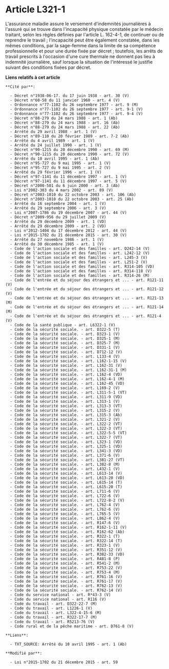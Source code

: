 # Article L321-1

L'assurance maladie assure le versement d'indemnités journalières à l'assuré qui se trouve dans l'incapacité physique
constatée par le médecin traitant, selon les règles définies par l'article L. 162-4-1, de continuer ou de reprendre le
travail ; l'incapacité peut être également constatée, dans les mêmes conditions, par la sage-femme dans la limite de sa
compétence professionnelle et pour une durée fixée par décret ; toutefois, les arrêts de travail prescrits à l'occasion d'une
cure thermale ne donnent pas lieu à indemnité journalière, sauf lorsque la situation de l'intéressé le justifie suivant des
conditions fixées par décret.

**Liens relatifs à cet article**

	**Cité par**:

	  - Décret n°1938-06-17. du 17 juin 1938 - art. 30 (V)
	  - Décret n°60-58 du 11 janvier 1960 - art. 4 (V)
	  - Ordonnance n°77-1102 du 26 septembre 1977 - art. 9 (M)
	  - Ordonnance n°77-1102 du 26 septembre 1977 - art. 9-1 (V)
	  - Ordonnance n°77-1102 du 26 septembre 1977 - art. 9-4 (V)
	  - Décret n°88-279 du 24 mars 1988 - art. 1 (Ab)
	  - Décret n°88-279 du 24 mars 1988 - art. 16 (Ab)
	  - Décret n°88-279 du 24 mars 1988 - art. 22 (Ab)
	  - Arrêté du 29 avril 1988 - art. 1 (V)
	  - Décret n°89-110 du 20 février 1989 - art. 7-2 (Ab)
	  - Arrêté du 4 avril 1989 - art. 1 (V)
	  - Arrêté du 24 juillet 1990 - art. 1 (V)
	  - Décret n°90-1215 du 20 décembre 1990 - art. 69 (M)
	  - Décret n°90-1215 du 20 décembre 1990 - art. 72 (V)
	  - Arrêté du 10 avril 1995 - art. 1 (Ab)
	  - Décret n°95-727 du 9 mai 1995 - art. 1 (V)
	  - Décret n°95-727 du 9 mai 1995 - art. 2 (V)
	  - Arrêté du 29 février 1996 - art. 1 (V)
	  - Décret n°97-1141 du 11 décembre 1997 - art. 1 (V)
	  - Décret n°97-1141 du 11 décembre 1997 - art. 5 (V)
	  - Décret n°2000-501 du 6 juin 2000 - art. 3 (Ab)
	  - Loi n°2002-303 du 4 mars 2002 - art. 89 (V)
	  - Décret n°2003-1010 du 22 octobre 2003 - art. 106 (Ab)
	  - Décret n°2003-1010 du 22 octobre 2003 - art. 25 (Ab)
	  - Arrêté du 16 septembre 2004 - art. 1 (V)
	  - Arrêté du 29 septembre 2006 - art. 3 (V)
	  - Loi n°2007-1786 du 19 décembre 2007 - art. 44 (V)
	  - Décret n°2009-956 du 29 juillet 2009 (V)
	  - Arrêté du 29 décembre 2009 - art. 1 (VD)
	  - Arrêté du 29 décembre 2009 - art. 2 (VD)
	  - Loi n°2012-1404 du 17 décembre 2012 - art. 44 (V)
	  - Loi n°2015-1702 du 21 décembre 2015 - art. 30 (V)
	  - Arrêté du 27 novembre 1986 - art. 1 (V)
	  - Arrêté du 30 décembre 1985 - art. 1 (V)
	  - Code de l'action sociale et des familles - art. D242-14 (V)
	  - Code de l'action sociale et des familles - art. L242-12 (V)
	  - Code de l'action sociale et des familles - art. L245-3 (V)
	  - Code de l'action sociale et des familles - art. L251-2 (V)
	  - Code de l'action sociale et des familles - art. R314-105 (VD)
	  - Code de l'action sociale et des familles - art. R314-118 (V)
	  - Code de l'action sociale et des familles - art. R314-26 (M)
	  - Code de l'entrée et du séjour des étrangers et ... - art. R121-11 (V)
	  - Code de l'entrée et du séjour des étrangers et ... - art. R121-12 (V)
	  - Code de l'entrée et du séjour des étrangers et ... - art. R121-13 (M)
	  - Code de l'entrée et du séjour des étrangers et ... - art. R121-14 (M)
	  - Code de l'entrée et du séjour des étrangers et ... - art. R121-4 (V)
	  - Code de la santé publique - art. L6322-1 (V)
	  - Code de la sécurité sociale. - art. D322-5 (T)
	  - Code de la sécurité sociale. - art. D323-1 (V)
	  - Code de la sécurité sociale. - art. D325-1 (M)
	  - Code de la sécurité sociale. - art. D325-7 (M)
	  - Code de la sécurité sociale. - art. D331-1 (V)
	  - Code de la sécurité sociale. - art. D712-12 (V)
	  - Code de la sécurité sociale. - art. L133-4 (V)
	  - Code de la sécurité sociale. - art. L162-1-15 (V)
	  - Code de la sécurité sociale. - art. L162-31 (V)
	  - Code de la sécurité sociale. - art. L162-31-1 (M)
	  - Code de la sécurité sociale. - art. L162-4 (VD)
	  - Code de la sécurité sociale. - art. L162-4-1 (M)
	  - Code de la sécurité sociale. - art. L162-45 (VD)
	  - Code de la sécurité sociale. - art. L169-2 (V)
	  - Code de la sécurité sociale. - art. L311-5-1 (VT)
	  - Code de la sécurité sociale. - art. L311-9 (VD)
	  - Code de la sécurité sociale. - art. L313-1 (V)
	  - Code de la sécurité sociale. - art. L313-3 (VT)
	  - Code de la sécurité sociale. - art. L315-2 (V)
	  - Code de la sécurité sociale. - art. L315-3 (Ab)
	  - Code de la sécurité sociale. - art. L321-2 (V)
	  - Code de la sécurité sociale. - art. L322-2 (VT)
	  - Code de la sécurité sociale. - art. L322-3 (VT)
	  - Code de la sécurité sociale. - art. L322-5-5 (VT)
	  - Code de la sécurité sociale. - art. L322-7 (VT)
	  - Code de la sécurité sociale. - art. L323-1 (VD)
	  - Code de la sécurité sociale. - art. L325-1 (VD)
	  - Code de la sécurité sociale. - art. L341-3 (VD)
	  - Code de la sécurité sociale. - art. L371-6 (V)
	  - Code de la sécurité sociale. - art. L381-27 (VT)
	  - Code de la sécurité sociale. - art. L382-8 (M)
	  - Code de la sécurité sociale. - art. L432-1 (V)
	  - Code de la sécurité sociale. - art. L613-14 (V)
	  - Code de la sécurité sociale. - art. L613-20 (VD)
	  - Code de la sécurité sociale. - art. L615-14 (T)
	  - Code de la sécurité sociale. - art. L615-20 (T)
	  - Code de la sécurité sociale. - art. L711-6 (V)
	  - Code de la sécurité sociale. - art. L722-6 (V)
	  - Code de la sécurité sociale. - art. L722-8-2 (V)
	  - Code de la sécurité sociale. - art. L762-4 (V)
	  - Code de la sécurité sociale. - art. L762-6 (V)
	  - Code de la sécurité sociale. - art. L765-5 (V)
	  - Code de la sécurité sociale. - art. L862-4 (V)
	  - Code de la sécurité sociale. - art. R147-6 (V)
	  - Code de la sécurité sociale. - art. R162-1-11 (V)
	  - Code de la sécurité sociale. - art. R162-62 (Ab)
	  - Code de la sécurité sociale. - art. R322-1 (T)
	  - Code de la sécurité sociale. - art. R322-14 (T)
	  - Code de la sécurité sociale. - art. R323-1 (V)
	  - Code de la sécurité sociale. - art. R351-12 (V)
	  - Code de la sécurité sociale. - art. R382-33 (VD)
	  - Code de la sécurité sociale. - art. R481-8 (P)
	  - Code de la sécurité sociale. - art. R541-2 (M)
	  - Code de la sécurité sociale. - art. R753-22 (V)
	  - Code de la sécurité sociale. - art. R753-4 (M)
	  - Code de la sécurité sociale. - art. R761-16 (V)
	  - Code de la sécurité sociale. - art. R761-17 (V)
	  - Code de la sécurité sociale. - art. R762-13 (V)
	  - Code de la sécurité sociale. - art. R762-14 (V)
	  - Code du service national - art. R*43-3 (V)
	  - Code du service national - art. R116 (V)
	  - Code du travail - art. D322-22-7 (M)
	  - Code du travail - art. L1226-1 (V)
	  - Code du travail - art. L322-4-15-6 (M)
	  - Code du travail - art. R322-17-7 (M)
	  - Code du travail - art. R5213-76 (V)
	  - Code rural et de la pêche maritime - art. D761-8 (V)

	**Liens**:

	  - TXT_SOURCE: Arrêté du 10 avril 1995 - art. 1 (Ab)

	**Modifié par**:

	  - Loi n°2015-1702 du 21 décembre 2015 - art. 59
